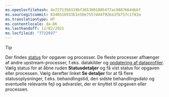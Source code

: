 ```yaml
---
ms.openlocfilehash: 4e7271356319bf3653801085477ac98876644bbf
ms.sourcegitcommit: 834651b933b1e50e7557d44f926a3fb757c1f83a
ms.translationtype: HT
ms.contentlocale: da-DK
ms.lasthandoff: 11/02/2021
ms.locfileid: "7732937"
---
```

> [!TIP] 
> Der findes [status](../audience-insights/system.md#status-definitions) for opgaver og processer. De fleste processer afhænger af andre upstream-processer, f.eks. datakilder og [opdatering af dataprofiler](../audience-insights/system.md#refresh-processes). Vælg status for at åbne ruden **Statusdetaljer** og få vist status for opgaven eller processen. Vælg derefter linket **Se detaljer** for at få flere statusoplysninger, f.eks. behandlingstid, den sidste behandlingsdato og eventuelle relevante fejl og advarsler, der er knyttet til opgaven eller processen.
